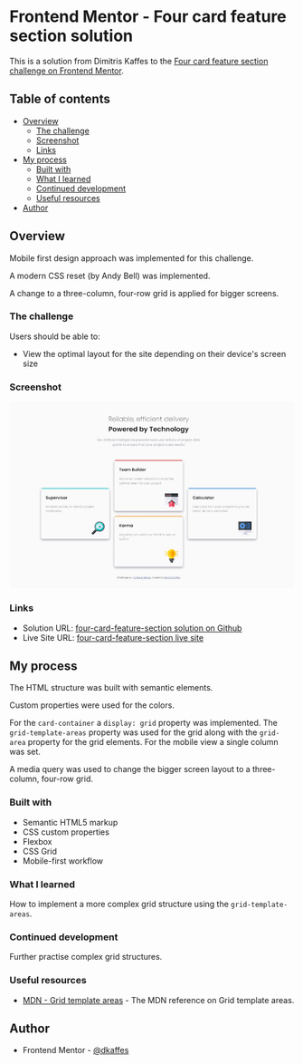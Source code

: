 # Frontend Mentor - Four card feature section solution

This is a solution from Dimitris Kaffes to the [Four card feature section challenge on Frontend Mentor](https://www.frontendmentor.io/challenges/four-card-feature-section-weK1eFYK).

## Table of contents

- [Overview](#overview)
  - [The challenge](#the-challenge)
  - [Screenshot](#screenshot)
  - [Links](#links)
- [My process](#my-process)
  - [Built with](#built-with)
  - [What I learned](#what-i-learned)
  - [Continued development](#continued-development)
  - [Useful resources](#useful-resources)
- [Author](#author)

## Overview

Mobile first design approach was implemented for this challenge.

A modern CSS reset (by Andy Bell) was implemented.

A change to a three-column, four-row grid is applied for bigger screens.

### The challenge

Users should be able to:

- View the optimal layout for the site depending on their device's screen size

### Screenshot

![Screenshot of the solution](./images/screenshot-solution.jpg)

### Links

- Solution URL: [four-card-feature-section solution on Github](https://github.com/dkaffes/four-card-feature-section)
- Live Site URL: [four-card-feature-section live site](https://dkaffes.github.io/four-card-feature-section/)

## My process

The HTML structure was built with semantic elements.

Custom properties were used for the colors.

For the `card-container` a `display: grid` property was implemented. The `grid-template-areas` property was used for the grid along with the `grid-area` property for the grid elements. For the mobile view a single column was set.

A media query was used to change the bigger screen layout to a three-column, four-row grid.

### Built with

- Semantic HTML5 markup
- CSS custom properties
- Flexbox
- CSS Grid
- Mobile-first workflow

### What I learned

How to implement a more complex grid structure using the `grid-template-areas`.

### Continued development

Further practise complex grid structures.

### Useful resources

- [MDN - Grid template areas](https://developer.mozilla.org/en-US/docs/Web/CSS/CSS_grid_layout/Grid_template_areas) - The MDN reference on Grid template areas.

## Author

- Frontend Mentor - [@dkaffes](https://www.frontendmentor.io/profile/dkaffes)
